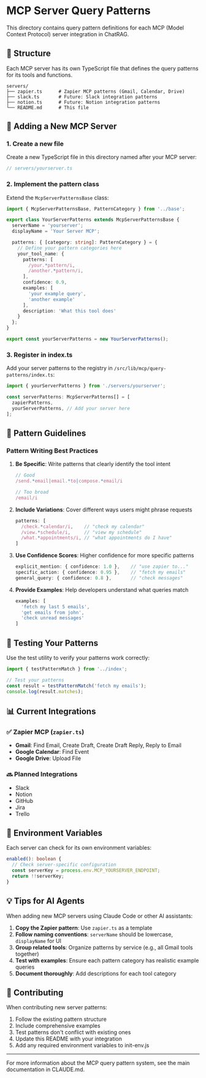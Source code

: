 # MCP Server Query Patterns

This directory contains query pattern definitions for each MCP (Model Context Protocol) server integration in ChatRAG.

## 📁 Structure

Each MCP server has its own TypeScript file that defines the query patterns for its tools and functions.

```
servers/
├── zapier.ts      # Zapier MCP patterns (Gmail, Calendar, Drive)
├── slack.ts       # Future: Slack integration patterns
├── notion.ts      # Future: Notion integration patterns
└── README.md      # This file
```

## 🚀 Adding a New MCP Server

### 1. Create a new file

Create a new TypeScript file in this directory named after your MCP server:

```typescript
// servers/yourserver.ts
```

### 2. Implement the pattern class

Extend the `McpServerPatternsBase` class:

```typescript
import { McpServerPatternsBase, PatternCategory } from '../base';

export class YourServerPatterns extends McpServerPatternsBase {
  serverName = 'yourserver';
  displayName = 'Your Server MCP';

  patterns: { [category: string]: PatternCategory } = {
    // Define your pattern categories here
    your_tool_name: {
      patterns: [
        /your.*pattern/i,
        /another.*pattern/i,
      ],
      confidence: 0.9,
      examples: [
        'your example query',
        'another example'
      ],
      description: 'What this tool does'
    }
  };
}

export const yourServerPatterns = new YourServerPatterns();
```

### 3. Register in index.ts

Add your server patterns to the registry in `/src/lib/mcp/query-patterns/index.ts`:

```typescript
import { yourServerPatterns } from './servers/yourserver';

const serverPatterns: McpServerPatterns[] = [
  zapierPatterns,
  yourServerPatterns, // Add your server here
];
```

## 📝 Pattern Guidelines

### Pattern Writing Best Practices

1. **Be Specific**: Write patterns that clearly identify the tool intent
   ```typescript
   // Good
   /send.*email|email.*to|compose.*email/i

   // Too broad
   /email/i
   ```

2. **Include Variations**: Cover different ways users might phrase requests
   ```typescript
   patterns: [
     /check.*calendar/i,    // "check my calendar"
     /view.*schedule/i,     // "view my schedule"
     /what.*appointments/i, // "what appointments do I have"
   ]
   ```

3. **Use Confidence Scores**: Higher confidence for more specific patterns
   ```typescript
   explicit_mention: { confidence: 1.0 },    // "use zapier to..."
   specific_action: { confidence: 0.95 },    // "fetch my emails"
   general_query: { confidence: 0.8 },       // "check messages"
   ```

4. **Provide Examples**: Help developers understand what queries match
   ```typescript
   examples: [
     'fetch my last 5 emails',
     'get emails from john',
     'check unread messages'
   ]
   ```

## 🧪 Testing Your Patterns

Use the test utility to verify your patterns work correctly:

```typescript
import { testPatternMatch } from '../index';

// Test your patterns
const result = testPatternMatch('fetch my emails');
console.log(result.matches);
```

## 📊 Current Integrations

### ✅ Zapier MCP (`zapier.ts`)
- **Gmail**: Find Email, Create Draft, Create Draft Reply, Reply to Email
- **Google Calendar**: Find Event
- **Google Drive**: Upload File

### 🔜 Planned Integrations
- Slack
- Notion
- GitHub
- Jira
- Trello

## 🔧 Environment Variables

Each server can check for its own environment variables:

```typescript
enabled(): boolean {
  // Check server-specific configuration
  const serverKey = process.env.MCP_YOURSERVER_ENDPOINT;
  return !!serverKey;
}
```

## 💡 Tips for AI Agents

When adding new MCP servers using Claude Code or other AI assistants:

1. **Copy the Zapier pattern**: Use `zapier.ts` as a template
2. **Follow naming conventions**: `serverName` should be lowercase, `displayName` for UI
3. **Group related tools**: Organize patterns by service (e.g., all Gmail tools together)
4. **Test with examples**: Ensure each pattern category has realistic example queries
5. **Document thoroughly**: Add descriptions for each tool category

## 🤝 Contributing

When contributing new server patterns:

1. Follow the existing pattern structure
2. Include comprehensive examples
3. Test patterns don't conflict with existing ones
4. Update this README with your integration
5. Add any required environment variables to init-env.js

---

For more information about the MCP query pattern system, see the main documentation in CLAUDE.md.